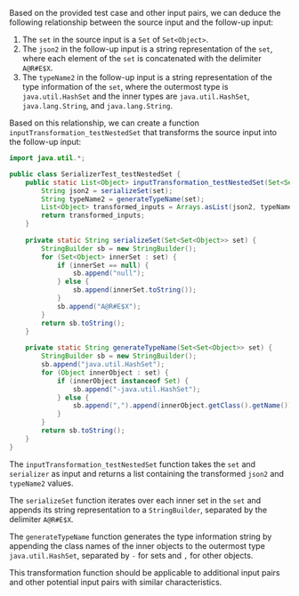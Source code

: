 Based on the provided test case and other input pairs, we can deduce the following relationship between the source input and the follow-up input:

1. The `set` in the source input is a `Set` of `Set<Object>`.
2. The `json2` in the follow-up input is a string representation of the `set`, where each element of the `set` is concatenated with the delimiter `A@R#E$X`.
3. The `typeName2` in the follow-up input is a string representation of the type information of the `set`, where the outermost type is `java.util.HashSet` and the inner types are `java.util.HashSet`, `java.lang.String`, and `java.lang.String`.

Based on this relationship, we can create a function `inputTransformation_testNestedSet` that transforms the source input into the follow-up input:

```java
import java.util.*;

public class SerializerTest_testNestedSet {
    public static List<Object> inputTransformation_testNestedSet(Set<Set<Object>> set, String serializer) {
        String json2 = serializeSet(set);
        String typeName2 = generateTypeName(set);
        List<Object> transformed_inputs = Arrays.asList(json2, typeName2);
        return transformed_inputs;
    }
    
    private static String serializeSet(Set<Set<Object>> set) {
        StringBuilder sb = new StringBuilder();
        for (Set<Object> innerSet : set) {
            if (innerSet == null) {
                sb.append("null");
            } else {
                sb.append(innerSet.toString());
            }
            sb.append("A@R#E$X");
        }
        return sb.toString();
    }
    
    private static String generateTypeName(Set<Set<Object>> set) {
        StringBuilder sb = new StringBuilder();
        sb.append("java.util.HashSet");
        for (Object innerObject : set) {
            if (innerObject instanceof Set) {
                sb.append("-java.util.HashSet");
            } else {
                sb.append(",").append(innerObject.getClass().getName());
            }
        }
        return sb.toString();
    }
}
```

The `inputTransformation_testNestedSet` function takes the `set` and `serializer` as input and returns a list containing the transformed `json2` and `typeName2` values.

The `serializeSet` function iterates over each inner set in the `set` and appends its string representation to a `StringBuilder`, separated by the delimiter `A@R#E$X`.

The `generateTypeName` function generates the type information string by appending the class names of the inner objects to the outermost type `java.util.HashSet`, separated by `-` for sets and `,` for other objects.

This transformation function should be applicable to additional input pairs and other potential input pairs with similar characteristics.